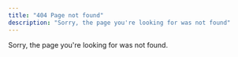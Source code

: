 ```yaml
---
title: "404 Page not found"
description: "Sorry, the page you're looking for was not found"
---
```


Sorry, the page you're looking for was not found.
